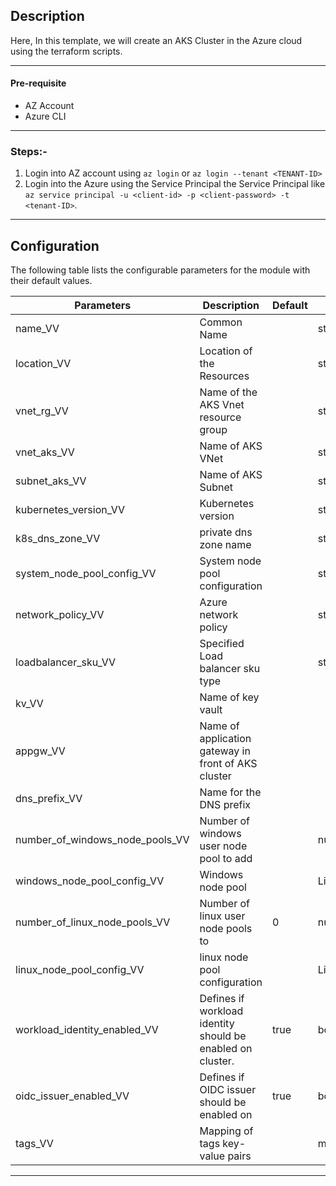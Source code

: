 ## Description

Here, In this template, we will create an AKS Cluster in the Azure cloud using the terraform scripts.

---

#### Pre-requisite

* AZ Account
* Azure CLI

---

### Steps:-
1. Login into AZ account using `az login` or `az login --tenant <TENANT-ID>`
2. Login into the Azure using the Service Principal the Service Principal like `az service principal -u <client-id> -p <client-password> -t <tenant-ID>`.

---
 
## Configuration

The following table lists the configurable parameters for the module with their default values.

| Parameters                               | Description                                                | Default | Type         | Required |
|------------------------------------------|------------------------------------------------------------|---------|--------------|----------|
| name_VV                                  | Common Name                                                |         | string       | Yes      |  
| location_VV                              | Location of the Resources                                  |         | string       | Yes      |  
| vnet_rg_VV                               | Name of the AKS Vnet resource group                        |         | string       | Yes      |
| vnet_aks_VV                              | Name of AKS VNet                                           |         | string       | Yes      |
| subnet_aks_VV                            | Name of AKS Subnet                                         |         | string       | Yes      |
| kubernetes_version_VV                    | Kubernetes version                                         |         | string       | Yes      |
| k8s_dns_zone_VV                          | private dns zone name                                      |         | string       | Yes      |
| system_node_pool_config_VV               | System node pool configuration                             |         | string       | Yes      |
| network_policy_VV                        | Azure network policy                                       |         | string       | Yes      |
| loadbalancer_sku_VV                      | Specified Load balancer sku type                           |         | string       | Yes      |
| kv_VV                                    | Name of key vault                                          |         |              |          |
| appgw_VV                                 | Name of application gateway in front of AKS cluster        |         |              |          |
| dns_prefix_VV                            | Name for the DNS prefix                                    |         |              |          |
| number_of_windows_node_pools_VV          | Number of windows user node pool to add                    |         | number       |          |
| windows_node_pool_config_VV              | Windows node pool                                          |         | List(object) |          |
| number_of_linux_node_pools_VV            | Number of linux user node pools to                         | 0       | number       |          |
| linux_node_pool_config_VV                | linux node pool configuration                              |         | List(object) |          |
| workload_identity_enabled_VV             | Defines if workload identity should be enabled on cluster. | true    | bool         |          |
| oidc_issuer_enabled_VV                   | Defines if OIDC issuer should be enabled on                | true    | bool         |          |
| tags_VV                                  | Mapping of tags key-value pairs                            |         | map(string)  |          |


---

